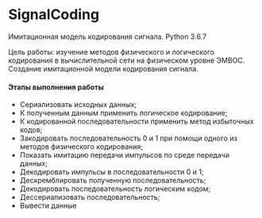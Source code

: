 # SignalCoding
Имитационная модель кодирования сигнала. Python 3.6.7

Цель работы: изучение методов физического и логического кодирования в вычислительной сети на физическом уровне ЭМВОС. Создание имитационной модели кодирования сигнала.

#### Этапы выполнения работы
<ul>
  <li> Сериализовать исходных данных; </li>
  <li> К полученным данным применить логическое кодирование; </li>
  <li> К кодированной последовательности применить метод избыточных кодов; </li>
  <li> Закодировать последовательность 0 и 1 при помощи одного из методов физического кодирования; </li>
  <li> Показать имитацию передачи импульсов по среде передачи данных; </li>
  <li> Декодировать импульсы в последовательности 0 и 1; </li>
  <li> Дескремблировать полученную последовательность; </li>
  <li> Декодировать последовательность логическим кодом; </li>
  <li> Дессериализовать последовательность; </li>
  <li> Вывести данные </li>
</ul>

